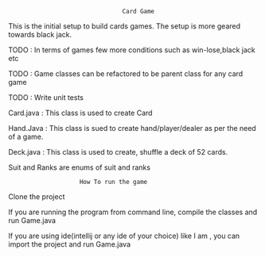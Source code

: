                                     Card Game

This is the initial setup to build cards games. The setup is more geared towards black jack.

TODO : In terms of games few more conditions such as win-lose,black jack etc

TODO : Game classes can be refactored to be parent class for any card game

TODO : Write unit tests 

Card.java : This class is used to create Card

Hand.Java : This class is sued to create hand/player/dealer as per the need of a game.

Deck.java : This class is used to create, shuffle a deck of 52 cards.

Suit and Ranks are enums of suit and ranks 

                        How To run the game
Clone the project 

If you are running the program from command line, compile the classes and run Game.java

If you are using ide(intellij or any ide of your choice) like I am , you can import the project and run Game.java
